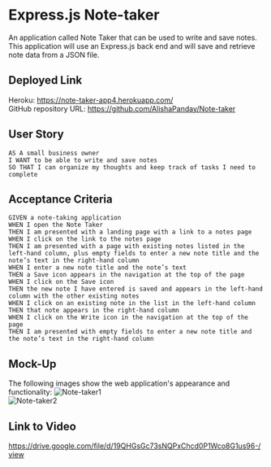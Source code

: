 # Express.js  Note-taker
An application called Note Taker that can be used to write and save notes. This application will use an Express.js back end and will save and retrieve note data from a JSON file. 

## Deployed Link 
Heroku:   https://note-taker-app4.herokuapp.com/ 
<br  />
GitHub repository URL: https://github.com/AlishaPanday/Note-taker 



## User Story

```
AS A small business owner
I WANT to be able to write and save notes
SO THAT I can organize my thoughts and keep track of tasks I need to complete
```


## Acceptance Criteria

```
GIVEN a note-taking application
WHEN I open the Note Taker
THEN I am presented with a landing page with a link to a notes page
WHEN I click on the link to the notes page
THEN I am presented with a page with existing notes listed in the left-hand column, plus empty fields to enter a new note title and the note’s text in the right-hand column
WHEN I enter a new note title and the note’s text
THEN a Save icon appears in the navigation at the top of the page
WHEN I click on the Save icon
THEN the new note I have entered is saved and appears in the left-hand column with the other existing notes
WHEN I click on an existing note in the list in the left-hand column
THEN that note appears in the right-hand column
WHEN I click on the Write icon in the navigation at the top of the page
THEN I am presented with empty fields to enter a new note title and the note’s text in the right-hand column
```
## Mock-Up

The following images show the web application's appearance and functionality: 
![Note-taker1](https://user-images.githubusercontent.com/72904217/107186919-1c3a1b80-6a20-11eb-9f6e-64d58d37f4c7.PNG) <br  />
![Note-taker2](https://user-images.githubusercontent.com/72904217/107186927-1f350c00-6a20-11eb-93fb-53325e8c66ed.PNG)


## Link to Video
https://drive.google.com/file/d/19QHGsGc73sNQPxChcd0P1Wco8G1us96-/view 
<br  />

